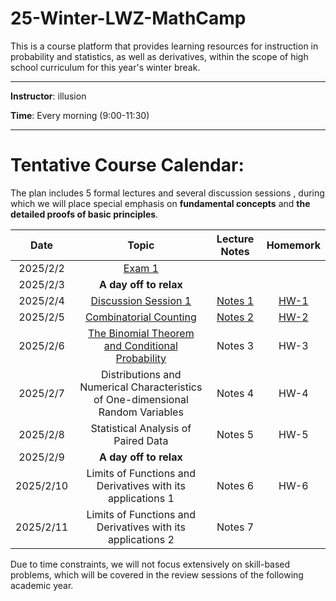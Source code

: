 # 25-Winter-LWZ-MathCamp

This is a course platform that provides learning resources for instruction in probability and statistics, as well as derivatives, within the scope of high school curriculum for this year's winter break.

---

**Instructor**: illusion

**Time**: Every morning (9:00-11:30)



---

# Tentative Course Calendar:

The plan includes 5 formal lectures and several discussion sessions , during which we will place special emphasis on **fundamental concepts** and **the detailed proofs of basic principles**.

| Date | Topic | Lecture Notes | Homemork |
|:----------:|:----------:|:----------:|:----------:|
| 2025/2/2 | [Exam 1](./Exam1.pdf) | | | |
| 2025/2/3 | **A day off to relax** | | |
| 2025/2/4 | [Discussion Session 1](./讲义/讲义1.pdf) | [Notes 1](./Notes/Notes-1.pdf) | [HW-1](./HW/HW-1.pdf) | 
| 2025/2/5 | [Combinatorial Counting](./讲义/讲义2.pdf) | [Notes 2](./Notes/Notes-2.pdf) | [HW-2](./HW/HW-2.pdf) | 
| 2025/2/6 | [The Binomial Theorem and Conditional Probability](./讲义/讲义3.pdf)  | Notes 3 | HW-3 | 
| 2025/2/7 | Distributions and Numerical Characteristics of One-dimensional Random Variables  | Notes 4 | HW-4 | 
| 2025/2/8 | Statistical Analysis of Paired Data | Notes 5 | HW-5 |
| 2025/2/9 | **A day off to relax** | | | 
| 2025/2/10 | Limits of Functions and Derivatives with its applications 1 | Notes 6 | HW-6 | 
| 2025/2/11 | Limits of Functions and Derivatives with its applications 2 | Notes 7 |  |


Due to time constraints, we will not focus extensively on skill-based problems, which will be covered in the review sessions of the following academic year.




